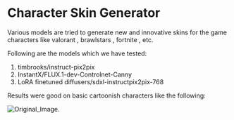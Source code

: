 # Character Skin Generator
Various models are tried to generate new and innovative skins for the game characters like valorant , brawlstars , fortnite , etc.

Following are the models which we have tested:
1) timbrooks/instruct-pix2pix 
2) InstantX/FLUX.1-dev-Controlnet-Canny
3) LoRA finetuned diffusers/sdxl-instructpix2pix-768

Results were good on basic cartoonish characters like the following:

![Original_Image.]([https://myoctocat.com/assets/images/base-octocat.svg](https://github.com/jeelSavsani001/character-skin-generator01/blob/main/Bea_Original.jpg))


